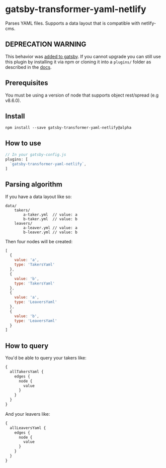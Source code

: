 # gatsby-transformer-yaml-netlify

Parses YAML files. Supports a data layout that is compatible with netlify-cms.

## DEPRECATION WARNING

This behavior was [added to gatsby](https://github.com/gatsbyjs/gatsby/pull/2324).
If you cannot upgrade you can still use this plugin by installing it via npm or
cloning it into a `plugins/` folder as described in the [docs](https://www.gatsbyjs.org/docs/plugins/#locally-defined-plugins).

## Prerequisites

You must be using a version of node that supports object rest/spread (e.g v8.6.0).

## Install

`npm install --save gatsby-transformer-yaml-netlify@alpha`

## How to use

```javascript
// In your gatsby-config.js
plugins: [
  `gatsby-transformer-yaml-netlify`,
]
```

## Parsing algorithm

If you have a data layout like so:

```
data/
    takers/
        a-taker.yml  // value: a
        b-taker.yml  // value: b
    leavers/
        a-leaver.yml // value: a
        b-leaver.yml // value: b
```

Then four nodes will be created:

```javascript
[
  {
    value: 'a',
    type: 'TakersYaml'
  },
  {
    value: 'b',
    type: 'TakersYaml'
  },
  {
    value: 'a',
    type: 'LeaversYaml'
  },
  {
    value: 'b',
    type: 'LeaversYaml'
  }
]
```

## How to query

You'd be able to query your takers like:

```graphql
{
  allTakersYaml {
    edges {
      node {
        value
      }
    }
  }
}
```

And your leavers like:

```graphql
{
  allLeaversYaml {
    edges {
      node {
        value
      }
    }
  }
}
```
